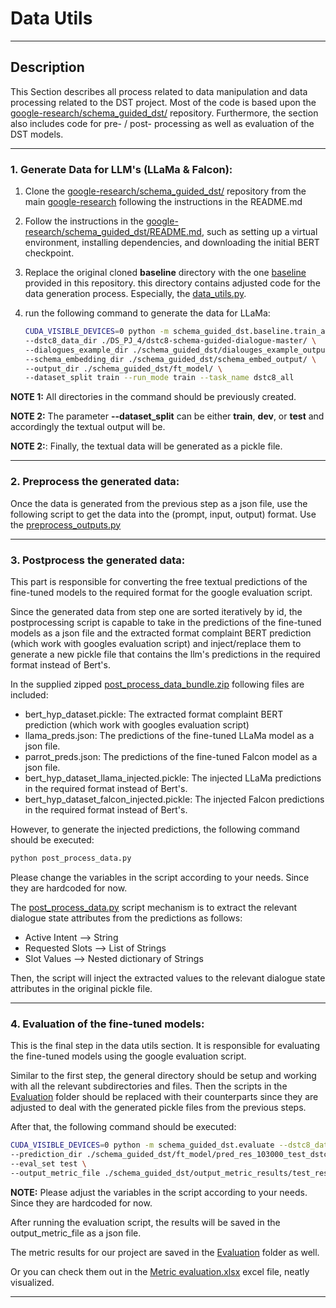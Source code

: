 # Data Utils

---

## Description

This Section describes all process related to data manipulation and data processing related to the DST project. 
Most of the code is based upon the [google-research/schema_guided_dst/](https://github.com/google-research/google-research/tree/master/schema_guided_dst) repository. Furthermore, the section
also includes code for pre- / post- processing as well as evaluation of the DST models.

---

### 1. Generate Data for LLM's (LLaMa & Falcon):

1. Clone the [google-research/schema_guided_dst/](https://github.com/google-research/google-research/tree/master/schema_guided_dst) repository from the main 
    [google-research](https://github.com/google-research/google-research/tree/master) following the instructions in the README.md

2. Follow the instructions in the [google-research/schema_guided_dst/README.md](https://github.com/google-research/google-research/tree/master/schema_guided_dst#baseline-model-and-evaluation-script-for-dstc8-schema-guided-dialogue-state-tracking), such as
setting up a virtual environment, installing dependencies, and downloading the initial BERT checkpoint.
3. Replace the original cloned **baseline** directory with the one [baseline](baseline) provided in this repository. 
this directory contains adjusted code for the data generation process. Especially, the [data_utils.py](baseline/data_utils.py).
4. run the following command to generate the data for LLaMa:
    ```bash
    CUDA_VISIBLE_DEVICES=0 python -m schema_guided_dst.baseline.train_and_predict --bert_ckpt_dir ./schema_guided_dst/cased_L-12_H-768_A-12 \
   --dstc8_data_dir ./DS_PJ_4/dstc8-schema-guided-dialogue-master/ \
   --dialogues_example_dir ./schema_guided_dst/dialouges_example_output/ \
   --schema_embedding_dir ./schema_guided_dst/schema_embed_output/ \
   --output_dir ./schema_guided_dst/ft_model/ \
   --dataset_split train --run_mode train --task_name dstc8_all
    ```
  **NOTE 1:** All directories in the command should be previously created. 
  
  **NOTE 2:** The parameter **--dataset_split** can be either **train**, **dev**, or **test** and accordingly the textual output will be.
   
  **NOTE 2:**: Finally, the textual data will be generated as a pickle file. 

---

### 2. Preprocess the generated data:
Once the data is generated from the previous step as a json file, use the following script to get the data into the (prompt, input, output) format.
Use the [preprocess_outputs.py](..%2Fcustomized%2Flit-llama%2Fscripts%2Fpreprocess_outputs.py) 


---

### 3. Postprocess the generated data:

This part is responsible for converting the free textual predictions of the fine-tuned models to the required format for the google evaluation script.

Since the generated data from step one are sorted iteratively by id, the postprocessing script is capable to take in the predictions of the fine-tuned models as a json file and the 
extracted format complaint BERT prediction (which work with googles evaluation script) and inject/replace them to generate a new pickle file that
contains the llm's predictions in the required format instead of Bert's.

In the supplied zipped [post_process_data_bundle.zip](PostProcessing%2Fpost_process_data_bundle.zip) following files are included:
- bert_hyp_dataset.pickle: The extracted format complaint BERT prediction (which work with googles evaluation script)
- llama_preds.json: The predictions of the fine-tuned LLaMa model as a json file.
- parrot_preds.json: The predictions of the fine-tuned Falcon model as a json file.
- bert_hyp_dataset_llama_injected.pickle: The injected LLaMa predictions in the required format instead of Bert's.
- bert_hyp_dataset_falcon_injected.pickle: The injected Falcon predictions in the required format instead of Bert's.

However, to generate the injected predictions, the following command should be executed:
```bash
python post_process_data.py 
```
Please change the variables in the script according to your needs. Since they are hardcoded for now. 

The [post_process_data.py](PostProcessing%2Fpost_process_data.py) script mechanism is to extract the relevant dialogue state attributes from the predictions as follows:
- Active Intent --> String 
- Requested Slots --> List of Strings
- Slot Values --> Nested dictionary of Strings

Then, the script will inject the extracted values to the relevant dialogue state attributes in the original pickle file.

---

### 4. Evaluation of the fine-tuned models:

This is the final step in the data utils section. It is responsible for evaluating the fine-tuned models using the google evaluation script.

Similar to the first step, the general directory should be setup and working with all the relevant subdirectories and files. Then the scripts in the [Evaluation](Evaluation) folder
should be replaced with their counterparts since they are adjusted to deal with the generated pickle files from the previous steps.

After that, the following command should be executed:
```bash
CUDA_VISIBLE_DEVICES=0 python -m schema_guided_dst.evaluate --dstc8_data_dir ./schema_guided_dst/dstc8-schema-guided-dialogue/ \
--prediction_dir ./schema_guided_dst/ft_model/pred_res_103000_test_dstc8_all_/ \
--eval_set test \
--output_metric_file ./schema_guided_dst/output_metric_results/test_res.json
```
**NOTE:** Please adjust the variables in the script according to your needs. Since they are hardcoded for now.

After running the evaluation script, the results will be saved in the output_metric_file as a json file.

The metric results for our project are saved in the [Evaluation](Evaluation) folder as well. 

Or you can check them out in the [Metric evaluation.xlsx](Evaluation%2FMetric%20evaluation.xlsx) excel file, neatly visualized.

---


